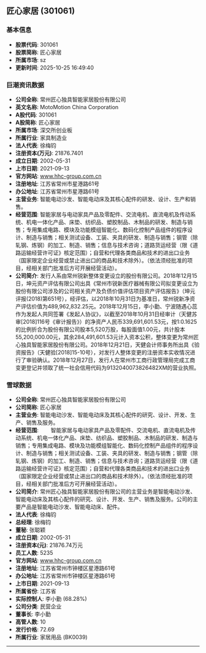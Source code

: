 ## 匠心家居 (301061)

### 基本信息

- **股票代码**: 301061
- **股票简称**: 匠心家居
- **所属市场**: sz
- **更新时间**: 2025-10-25 16:49:40

### 巨潮资讯数据

- **公司全称**: 常州匠心独具智能家居股份有限公司
- **英文名称**: MotoMotion China Corporation
- **A股代码**: 301061
- **A股简称**: 匠心家居
- **所属市场**: 深交所创业板
- **所属行业**: 家具制造业
- **法人代表**: 徐梅钧
- **注册资本(万元)**: 21876.7401
- **成立日期**: 2002-05-31
- **上市日期**: 2021-09-13
- **官方网站**: www.hhc-group.com.cn
- **注册地址**: 江苏省常州市星港路61号
- **办公地址**: 江苏省常州市星港路61号
- **主营业务**: 智能电动沙发、智能电动床及其核心配件的研发、设计、生产和销售。
- **经营范围**: 智能家居与电动家具产品及零配件、交流电机、直流电机及传动系统、机电一体化产品、床垫、纺织品、塑胶制品、木制品的研发、制造与销售；专用集成电路、模块及功能模组智能化、数码化控制产品组件的程序设计、制造与销售；相关测试设备、工装、夹具的研发、制造与销售；钢管（除轧钢、炼钢）的加工、制造、销售；信息与技术咨询；道路货运经营（限《道路运输经营许可证》核定范围）；自营和代理各类商品和技术的进出口业务（国家限定企业经营或禁止进出口的商品和技术除外）。（依法须经批准的项目，经相关部门批准后方可开展经营活动）。
- **公司简介**: 发行人系由常州锐新整体变更设立的股份有限公司。2018年12月15日，坤元资产评估有限公司出具《常州市锐新医疗器械有限公司拟变更设立为股份有限公司涉及的公司相关资产及负债价值评估项目资产评估报告》（坤元评报(2018)第651号），经评估，以2018年10月31日为基准日，常州锐新净资产评估价值为489,962,832.25元。2018年12月15日，李小勤、宁波随遇心蕊作为发起人共同签署《发起人协议》，以截至2018年10月31日经审计（天健苏审[2018]116号《审计报告》）的净资产人民币339,691,601.53元，按1:0.1625的比例折合为股份有限公司股本5,520万股，每股面值1.00元，共计股本55,200,000.00元，其余284,491,601.53元计入资本公积，整体变更为常州匠心独具智能家居股份有限公司。2018年12月21日，天健会计师事务所出具《验资报告》（天健验[2018]15-10号），对发行人整体变更的注册资本实收情况进行了审验确认。2018年12月27日，发行人在常州市工商行政管理局完成工商变更登记并领取了统一社会信用代码为9132040073826482XM的营业执照。

### 雪球数据

- **公司全称**: 常州匠心独具智能家居股份有限公司
- **公司简称**: 匠心家居
- **主营业务**: 智能电动沙发、智能电动床及其核心配件的研究、设计、开发、生产、销售及服务。
- **经营范围**: 　　智能家居与电动家具产品及零配件、交流电机、直流电机及传动系统、机电一体化产品、床垫、纺织品、塑胶制品、木制品的研发、制造与销售；专用集成电路、模块及功能模组智能化、数码化控制产品组件的程序设计、制造与销售；相关测试设备、工装、夹具的研发、制造与销售；钢管（除轧钢、炼钢）的加工、制造、销售；信息与技术咨询；道路货运经营（限《道路运输经营许可证》核定范围）；自营和代理各类商品和技术的进出口业务（国家限定企业经营或禁止进出口的商品和技术除外）。（依法须经批准的项目，经相关部门批准后方可开展经营活动）。
- **公司简介**: 常州匠心独具智能家居股份有限公司的主营业务是智能电动沙发、智能电动床及其核心配件的研究、设计、开发、生产、销售及服务。公司的主要产品是智能电动沙发、智能电动床、配件。
- **法人代表**: 徐梅钧
- **总经理**: 徐梅钧
- **董秘**: 张聪颖
- **成立日期**: 2002-05-31
- **注册资本(元)**: 21876.74万元
- **员工人数**: 5235
- **官方网站**: www.hhc-group.com.cn
- **注册地址**: 江苏省常州市钟楼区星港路61号
- **办公地址**: 江苏省常州市钟楼区星港路61号
- **上市日期**: 2021-09-13
- **所属省份**: 江苏省
- **实际控制人**: 李小勤 (68.28%)
- **公司分类**: 民营企业
- **董事长**: 李小勤
- **高管人数**: 10
- **发行价格**: 72.69
- **所属行业**: 家居用品 (BK0039)

---